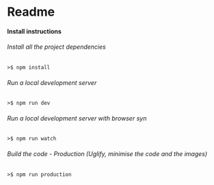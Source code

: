 # Readme

#### Install instructions
###### Install all the project dependencies
```>$ npm install ```

###### Run a local development server
```>$ npm run dev```

###### Run a local development server with browser syn
```>$ npm run watch ```

###### Build the code  - Production (Uglify, minimise the code and the images)
```>$ npm run production ```